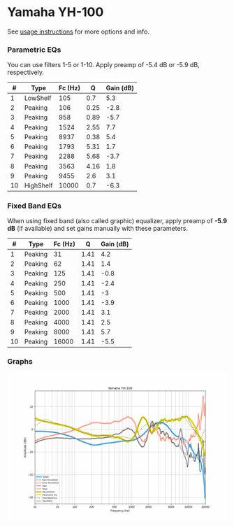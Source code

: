 # Yamaha YH-100
See [usage instructions](https://github.com/jaakkopasanen/AutoEq#usage) for more options and info.

### Parametric EQs
You can use filters 1-5 or 1-10. Apply preamp of -5.4 dB or -5.9 dB, respectively.

|   # | Type      |   Fc (Hz) |    Q |   Gain (dB) |
|-----|-----------|-----------|------|-------------|
|   1 | LowShelf  |       105 | 0.7  |         5.3 |
|   2 | Peaking   |       106 | 0.25 |        -2.8 |
|   3 | Peaking   |       958 | 0.89 |        -5.7 |
|   4 | Peaking   |      1524 | 2.55 |         7.7 |
|   5 | Peaking   |      8937 | 0.38 |         5.4 |
|   6 | Peaking   |      1793 | 5.31 |         1.7 |
|   7 | Peaking   |      2288 | 5.68 |        -3.7 |
|   8 | Peaking   |      3563 | 4.16 |         1.8 |
|   9 | Peaking   |      9455 | 2.6  |         3.1 |
|  10 | HighShelf |     10000 | 0.7  |        -6.3 |

### Fixed Band EQs
When using fixed band (also called graphic) equalizer, apply preamp of **-5.9 dB** (if available) and set gains manually with these parameters.

|   # | Type    |   Fc (Hz) |    Q |   Gain (dB) |
|-----|---------|-----------|------|-------------|
|   1 | Peaking |        31 | 1.41 |         4.2 |
|   2 | Peaking |        62 | 1.41 |         1.4 |
|   3 | Peaking |       125 | 1.41 |        -0.8 |
|   4 | Peaking |       250 | 1.41 |        -2.4 |
|   5 | Peaking |       500 | 1.41 |        -3   |
|   6 | Peaking |      1000 | 1.41 |        -3.9 |
|   7 | Peaking |      2000 | 1.41 |         3.1 |
|   8 | Peaking |      4000 | 1.41 |         2.5 |
|   9 | Peaking |      8000 | 1.41 |         5.7 |
|  10 | Peaking |     16000 | 1.41 |        -5.5 |

### Graphs
![](./Yamaha%20YH-100.png)
